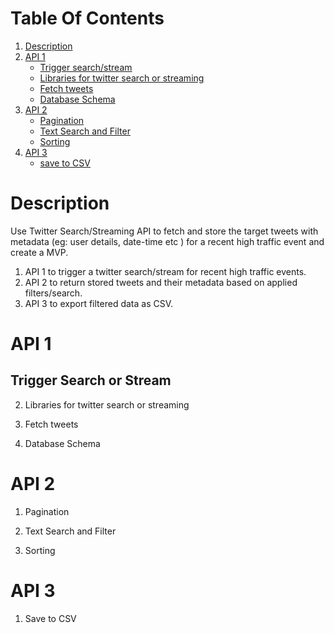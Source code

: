 
# Table Of Contents
1. [Description](#description)
2. [API 1](#api-1)
    * [Trigger search/stream](#trigger-search-stream) 
    * [Libraries for twitter search or streaming](#libraries-for-twitter-search-or-streaming)
    * [Fetch tweets](#fetch-tweets)
    * [Database Schema](#database-schema)
3. [API 2](#api-2)
    * [Pagination](#pagination)
    * [Text Search and Filter](#text-search-and-filter)
    * [Sorting](#sorting) 
4. [API 3](#api-3)
    * [save to CSV](#csv)

# Description
Use Twitter Search/Streaming API to fetch and store the target tweets with metadata (eg: user details,
date-time etc ) for a recent high traffic event and create a MVP.
1. API 1 to trigger a twitter search/stream for recent high traffic events. 
2. API 2 to return stored tweets and their metadata based on applied filters/search.
3. API 3 to export filtered data as CSV.


# API 1
  ## Trigger Search or Stream
  
  
  
  
  
  
 2. Libraries for twitter search or streaming


 3. Fetch tweets
 
 
 
 4. Database Schema
 
# API 2
  1. Pagination
  
  
  
  
  
  2. Text Search and Filter
  
  
  
  3. Sorting
# API 3
  1. Save to CSV

